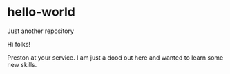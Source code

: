 # hello-world
Just another repository

Hi folks! 

Preston at your service. I am just a dood out here and wanted to learn some new skills.

